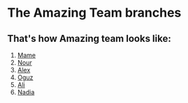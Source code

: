 # The Amazing Team branches

## That's how Amazing team looks like:

1. [Mame]()
2. [Nour]()
3. [Alex](Alex.md)
4. [Oguz](Oguz.md)
5. [Ali]()
6. [Nadia]()
